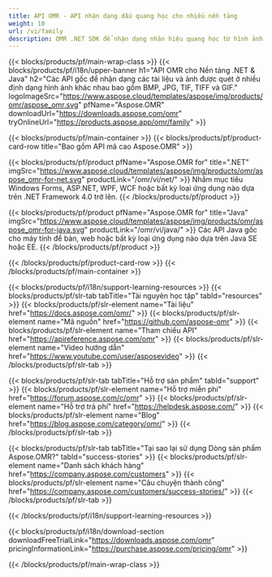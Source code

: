 ```yaml
---
title: API OMR - API nhận dạng dấu quang học cho nhiều nền tảng 
weight: 10
url: /vi/family
description: OMR .NET SDK để nhận dạng nhãn hiệu quang học từ hình ảnh trang tính được số hóa. Phát triển ứng dụng cho web, máy tính để bàn và thiết bị di động để quét các bản khảo sát câu hỏi kiểm tra bài kiểm tra.
---
```


{{< blocks/products/pf/main-wrap-class >}}
{{< blocks/products/pf/i18n/upper-banner h1="API OMR cho Nền tảng .NET & Java" h2="Các API gốc để nhận dạng các tài liệu và ảnh được quét ở nhiều định dạng hình ảnh khác nhau bao gồm BMP, JPG, TIF, TIFF và GIF." logoImageSrc="https://www.aspose.cloud/templates/aspose/img/products/omr/aspose_omr.svg" pfName="Aspose.OMR" downloadUrl="https://downloads.aspose.com/omr" tryOnlineUrl="https://products.aspose.app/omr/family" >}}

{{< blocks/products/pf/main-container >}}
{{< blocks/products/pf/product-card-row title="Bao gồm API mã cao Aspose.OMR" >}}

{{< blocks/products/pf/product pfName="Aspose.OMR for" title=".NET" imgSrc="https://www.aspose.cloud/templates/aspose/img/products/omr/aspose_omr-for-net.svg" productLink="/omr/vi/net/" >}}
Nhắm mục tiêu Windows Forms, ASP.NET, WPF, WCF hoặc bất kỳ loại ứng dụng nào dựa trên .NET Framework 4.0 trở lên.
{{< /blocks/products/pf/product >}}

{{< blocks/products/pf/product pfName="Aspose.OMR for" title="Java" imgSrc="https://www.aspose.cloud/templates/aspose/img/products/omr/aspose_omr-for-java.svg" productLink="/omr/vi/java/" >}}
Các API Java gốc cho máy tính để bàn, web hoặc bất kỳ loại ứng dụng nào dựa trên Java SE hoặc EE.
{{< /blocks/products/pf/product >}}

{{< /blocks/products/pf/product-card-row >}}
{{< /blocks/products/pf/main-container >}}

{{< blocks/products/pf/i18n/support-learning-resources >}}
{{< blocks/products/pf/slr-tab tabTitle="Tài nguyên học tập" tabId="resources" >}}
{{< blocks/products/pf/slr-element name="Tài liệu" href="https://docs.aspose.com/omr/" >}}
{{< blocks/products/pf/slr-element name="Mã nguồn" href="https://github.com/aspose-omr" >}}
{{< blocks/products/pf/slr-element name="Tham chiếu API" href="https://apireference.aspose.com/omr" >}}
{{< blocks/products/pf/slr-element name="Video hướng dẫn" href="https://www.youtube.com/user/asposevideo" >}}
{{< /blocks/products/pf/slr-tab >}}

{{< blocks/products/pf/slr-tab tabTitle="Hỗ trợ sản phẩm" tabId="support" >}}
{{< blocks/products/pf/slr-element name="Hỗ trợ miễn phí" href="https://forum.aspose.com/c/omr" >}}
{{< blocks/products/pf/slr-element name="Hỗ trợ trả phí" href="https://helpdesk.aspose.com/" >}}
{{< blocks/products/pf/slr-element name="Blog" href="https://blog.aspose.com/category/omr/" >}}
{{< /blocks/products/pf/slr-tab >}}

{{< blocks/products/pf/slr-tab tabTitle="Tại sao lại sử dụng Dòng sản phẩm Aspose.OMR?" tabId="success-stories" >}}
{{< blocks/products/pf/slr-element name="Danh sách khách hàng" href="https://company.aspose.com/customers" >}}
{{< blocks/products/pf/slr-element name="Câu chuyện thành công" href="https://company.aspose.com/customers/success-stories/" >}}
{{< /blocks/products/pf/slr-tab >}}

{{< /blocks/products/pf/i18n/support-learning-resources >}}

{{< blocks/products/pf/i18n/download-section downloadFreeTrialLink="https://downloads.aspose.com/omr" pricingInformationLink="https://purchase.aspose.com/pricing/omr" >}}

{{< /blocks/products/pf/main-wrap-class >}}
